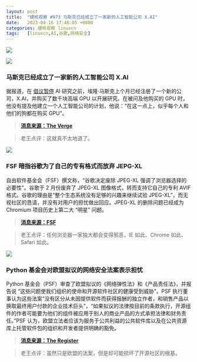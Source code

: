 ```yaml
---
layout: post
title:	"硬核观察 #973 马斯克已经成立了一家新的人工智能公司 X.AI"
date:	2023-04-16 17:46:05 +0800 
categories:	硬核观察 linuxcn 
tags:	[linuxcn,AI,谷歌,网络安全]
---
```



![](/Asserts/Images//attachment/album/202304/16/174434jysgfm44d8muhy2p.jpg)


![](/Asserts/Images//attachment/album/202304/16/174442wl8vbmklc1t9g1m7.jpg)


### 马斯克已经成立了一家新的人工智能公司 X.AI


据报道，在 [倡议暂停](/article-15673-1.html) AI 研究之前，埃隆·马斯克上个月已经注册了一个新的公司，X.AI，并购买了数千块高端 GPU 以开展研究。在被问及他购买的 GPU 时，他没有提及他建立一个人工智能公司的计划，他说：“在这一点上，似乎每个人和他们的狗都在购买 GPU”。



> 
> **[消息来源：The Verge](https://www.theverge.com/2023/4/14/23684005/elon-musk-new-ai-company-x)**
> 
> 
> 



> 
> 老王点评：这就真不太地道了。
> 
> 
> 


![](/Asserts/Images//attachment/album/202304/16/174455pvwpw9we3lr9waee.jpg)


### FSF 暗指谷歌为了自己的专有格式而放弃 JEPG-XL


自由软件基金会（FSF）撰文称，“谷歌决定废除 JPEG-XL 强调了浏览器选择的必要性”。谷歌于 2 月份废弃了 JPEG-XL 图像格式，转而支持它自己的专利 AVIF 格式。谷歌的理由是“整个生态系统没有足够的兴趣来继续试验 JPEG-XL”，而无视社区的恳请，并没有对用户的担忧做出回应。JPEG-XL 的删除问题已经成为 Chromium 项目历史上第二大 “明星” 问题。



> 
> **[消息来源：FSF](https://www.fsf.org/blogs/community/googles-decision-to-deprecate-jpeg-xl-emphasizes-the-need-for-browser-choice-and-free-formats)**
> 
> 
> 



> 
> 老王点评：任何浏览器一家独大都会变得邪恶，IE 如此、Chrome 如此、Safari 如此。
> 
> 
> 


![](/Asserts/Images//attachment/album/202304/16/174505z0h9wwmchrrmhhci.jpg)


### Python 基金会对欧盟拟议的网络安全法案表示担忧


Python 基金会（PSF）审查了欧盟拟议的《网络弹性法》和《产品责任法》，并报告说 “这些问题使我们组织的使命和开源软件社区的健康受到威胁”。PSF 执行董事认为这些法案“没有区分从未因提供软件而获得报酬的独立作者，和销售产品以换取最终用户付款的企业技术巨头”，“如果拟议的法律按目前的条款执行，开源组件的作者可能要为他们的组件被应用于别人的商业产品的方式承担法律和财务责任。”PSF 认为，欧盟立法者应该为服务于公共利益的公共软件库以及在公共资源库上托管软件包的组织和开发者提供明确的豁免。



> 
> **[消息来源：The Register](https://www.theregister.com/2023/04/12/python_management_eu/)**
> 
> 
> 



> 
> 老王点评：虽然只是欧盟的法案，但是却可能损坏了开源社区的根基。
> 
> 
>
